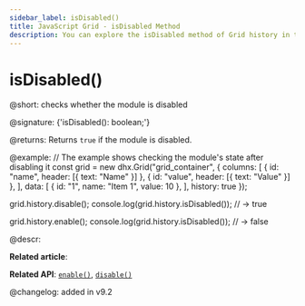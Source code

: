```yaml
---
sidebar_label: isDisabled()
title: JavaScript Grid - isDisabled Method 
description: You can explore the isDisabled method of Grid history in the documentation of the DHTMLX JavaScript UI library. Browse developer guides and API reference, try out code examples and live demos, and download a free 30-day evaluation version of DHTMLX Suite.
---
```


# isDisabled()

@short: checks whether the module is disabled

@signature: {'isDisabled(): boolean;'}

@returns:
Returns `true` if the module is disabled.

@example:
// The example shows checking the module's state after disabling it
const grid = new dhx.Grid("grid_container", {
    columns: [
        { id: "name", header: [{ text: "Name" }] },
        { id: "value", header: [{ text: "Value" }] },
    ],
    data: [
        { id: "1", name: "Item 1", value: 10 },
    ],
    history: true
});

grid.history.disable();
console.log(grid.history.isDisabled()); // -> true

grid.history.enable();
console.log(grid.history.isDisabled()); // -> false

@descr:

**Related article**: 

**Related API**: [`enable()`](grid/api/history/enable_method.md), [`disable()`](grid/api/history/disable_method.md)

@changelog:
added in v9.2